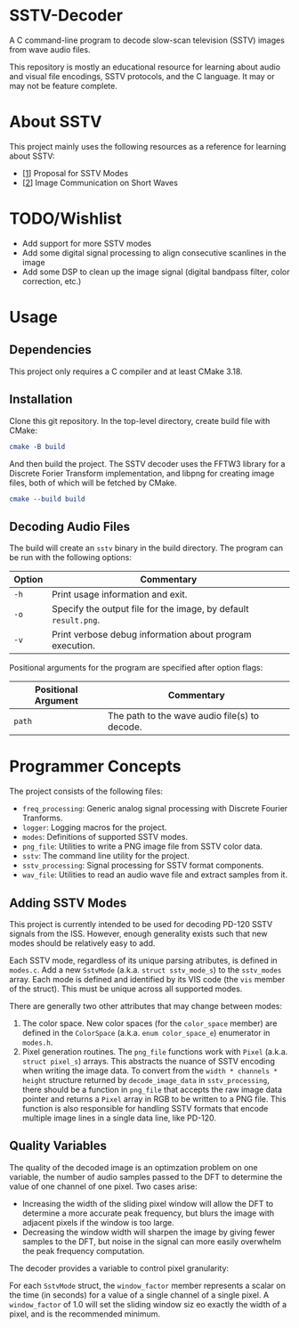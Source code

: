 # SSTV-Decoder
A C command-line program to decode slow-scan television (SSTV) images from wave audio files.

This repository is mostly an educational resource for learning about audio and visual file
encodings, SSTV protocols, and the C language. It may or may not be feature complete.


# About SSTV
This project mainly uses the following resources as a reference for learning about SSTV:

* [[1](http://www.barberdsp.com/downloads/Dayton%20Paper.pdf)] Proposal for SSTV Modes
* [[2](http://www.sstv-handbook.com/download/sstv-handbook.pdf)] Image Communication on Short Waves


# TODO/Wishlist
* Add support for more SSTV modes
* Add some digital signal processing to align consecutive scanlines in the image
* Add some DSP to clean up the image signal (digital bandpass filter, color correction, etc.)


# Usage
## Dependencies
This project only requires a C compiler and at least CMake 3.18.

## Installation
Clone this git repository. In the top-level directory, create build file with CMake:

```cmake
cmake -B build
```

And then build the project. The SSTV decoder uses the FFTW3 library for a Discrete Forier Transform
implementation, and libpng for creating image files, both of which will be fetched by CMake.

```cmake
cmake --build build
```

## Decoding Audio Files
The build will create an `sstv` binary in the build directory. The program can be run with the
following options:

| Option | Commentary                                                      |
|--------|-----------------------------------------------------------------|
| `-h`   | Print usage information and exit.                               |
| `-o`   | Specify the output file for the image, by default `result.png`. |
| `-v`   | Print verbose debug information about program execution.        |

Positional arguments for the program are specified after option flags:

| Positional Argument | Commentary                                    |
|---------------------|-----------------------------------------------|
| `path`              | The path to the wave audio file(s) to decode. |


# Programmer Concepts
The project consists of the following files:

- `freq_processing`: Generic analog signal processing with Discrete Fourier Tranforms.
- `logger`: Logging macros for the project.
- `modes`: Definitions of supported SSTV modes.
- `png_file`: Utilities to write a PNG image file from SSTV color data.
- `sstv`: The command line utility for the project.
- `sstv_processing`: Signal processing for SSTV format components.
- `wav_file`: Utilities to read an audio wave file and extract samples from it.

## Adding SSTV Modes
This project is currently intended to be used for decoding PD-120 SSTV signals from the ISS.
However, enough generality exists such that new modes should be relatively easy to add.

Each SSTV mode, regardless of its unique parsing atributes, is defined in `modes.c`. Add a new
`SstvMode` (a.k.a. `struct sstv_mode_s`) to the `sstv_modes` array. Each mode is defined and
identified by its VIS code (the `vis` member of the struct). This must be unique across all
supported modes.

There are generally two other attributes that may change between modes:

1. The color space. New color spaces (for the `color_space` member) are defined in the
   `ColorSpace` (a.k.a. `enum color_space_e`) enumerator in `modes.h`.
2. Pixel generation routines. The `png_file` functions work with `Pixel` (a.k.a. `struct pixel_s`)
   arrays. This abstracts the nuance of SSTV encoding when writing the image data. To convert
   from the `width * channels * height` structure returned by `decode_image_data` in
   `sstv_processing`, there should be a function in `png_file` that accepts the raw image data
   pointer and returns a `Pixel` array in RGB to be written to a PNG file. This function is
   also responsible for handling SSTV formats that encode multiple image lines in a single
   data line, like PD-120.

## Quality Variables
The quality of the decoded image is an optimzation problem on one variable, the number of audio
samples passed to the DFT to determine the value of one channel of one pixel. Two cases arise:

- Increasing the width of the sliding pixel window will allow the DFT to determine a more
  accurate peak frequency, but blurs the image with adjacent pixels if the window is too large.
- Decreasing the window width will sharpen the image by giving fewer samples to the DFT, but
  noise in the signal can more easily overwhelm the peak frequency computation.

The decoder provides a variable to control pixel granularity:

For each `SstvMode` struct, the `window_factor` member represents a scalar on the time (in
seconds) for a value of a single channel of a single pixel. A `window_factor` of 1.0 will
set the sliding window siz eo exactly the width of a pixel, and is the recommended minimum.

